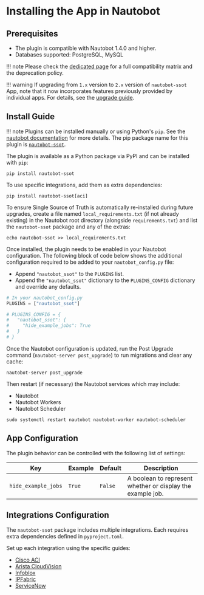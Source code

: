 # Installing the App in Nautobot

## Prerequisites

- The plugin is compatible with Nautobot 1.4.0 and higher.
- Databases supported: PostgreSQL, MySQL

!!! note
    Please check the [dedicated page](compatibility_matrix.md) for a full compatibility matrix and the deprecation policy.

!!! warning
    If upgrading from `1.x` version to `2.x` version of `nautobot-ssot` App, note that it now incorporates features previously provided by individual apps. For details, see the [upgrade guide](../admin/upgrade.md).

## Install Guide

!!! note
    Plugins can be installed manually or using Python's `pip`. See the [nautobot documentation](https://nautobot.readthedocs.io/en/latest/plugins/#install-the-package) for more details. The pip package name for this plugin is [`nautobot-ssot`](https://pypi.org/project/nautobot-ssot/).

The plugin is available as a Python package via PyPI and can be installed with `pip`:

```shell
pip install nautobot-ssot
```

To use specific integrations, add them as extra dependencies:

```shell
pip install nautobot-ssot[aci]
```

To ensure Single Source of Truth is automatically re-installed during future upgrades, create a file named `local_requirements.txt` (if not already existing) in the Nautobot root directory (alongside `requirements.txt`) and list the `nautobot-ssot` package and any of the extras:

```shell
echo nautobot-ssot >> local_requirements.txt
```

Once installed, the plugin needs to be enabled in your Nautobot configuration. The following block of code below shows the additional configuration required to be added to your `nautobot_config.py` file:

- Append `"nautobot_ssot"` to the `PLUGINS` list.
- Append the `"nautobot_ssot"` dictionary to the `PLUGINS_CONFIG` dictionary and override any defaults.

```python
# In your nautobot_config.py
PLUGINS = ["nautobot_ssot"]

# PLUGINS_CONFIG = {
#   "nautobot_ssot": {
#     "hide_example_jobs": True
#   }
# }
```

Once the Nautobot configuration is updated, run the Post Upgrade command (`nautobot-server post_upgrade`) to run migrations and clear any cache:

```shell
nautobot-server post_upgrade
```

Then restart (if necessary) the Nautobot services which may include:

- Nautobot
- Nautobot Workers
- Nautobot Scheduler

```shell
sudo systemctl restart nautobot nautobot-worker nautobot-scheduler
```

## App Configuration

The plugin behavior can be controlled with the following list of settings:

| Key                 | Example | Default | Description                                                |
| ------------------- | ------- | ------- | ---------------------------------------------------------- |
| `hide_example_jobs` | `True`  | `False` | A boolean to represent whether or display the example job. |

## Integrations Configuration

The `nautobot-ssot` package includes multiple integrations. Each requires extra dependencies defined in `pyproject.toml`.

Set up each integration using the specific guides:

- [Cisco ACI](./integrations/aci_setup.md)
- [Arista CloudVision](./integrations/aristacv_setup.md)
- [Infoblox](./integrations/infoblox_setup.md)
- [IPFabric](./integrations/ipfabric_setup.md)
- [ServiceNow](./integrations/servicenow_setup.md)
